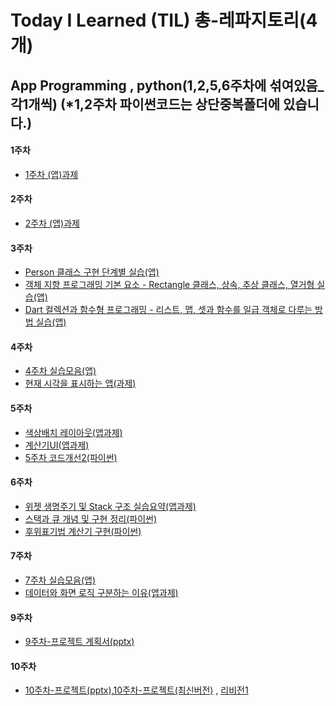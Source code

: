 # Today I Learned      (TIL) 총-레파지토리(4개)

## App Programming , python(1,2,5,6주차에 섞여있음_각1개씩)          (*1,2주차 파이썬코드는 상단중복폴더에 있습니다.)

#### 1주차
- [1주차 (앱)과제](../main/1주차%20과제.md)

#### 2주차
- [2주차 (앱)과제](../main/2주차과제.md)

#### 3주차
- [Person 클래스 구현 단계별 실습(앱)](../main/App%20Programming/3주차/Person%20클래스%20구현%20단계별%20실습.md)
- [객체 지향 프로그래밍 기본 요소 - Rectangle 클래스, 상속, 추상 클래스, 열거형 실습(앱)](./App%20Programming/3주차/객체%20지향%20프로그래밍%20기본%20요소%20-%20Rectangle%20클래스,%20상속,%20추상%20클래스,%20열거형%20실습.md)
- [Dart 컬렉션과 함수형 프로그래밍 - 리스트, 맵, 셋과 함수를 일급 객체로 다루는 방법 실습(앱)](./App%20Programming/3주차/Dart%20컬렉션과%20함수형%20프로그래밍%20-%20리스트,%20맵,%20셋과%20함수를%20일급%20객체로%20다루는%20방법%20실습.md)

#### 4주차
- [4주차 실습모음(앱)](../main/App%20Programming/4주차/4주차%20실습모음.md)
- [현재 시각을 표시하는 앱(과제)](../main/App%20Programming/4주차/현재%20시각을%20표시하는%20앱(과제).md)

#### 5주차
- [색상배치 레이아웃(앱과제)](../main/App%20Programming/5주차/색상배치%20레이아웃(과제).md)
- [계산기UI(앱과제)](../main/App%20Programming/5주차/계산기UI(과제).md)
- [5주차 코드개선2(파이썬)](../main/App%20Programming/5주차/5주차%20코드개선2(파이썬).md)

#### 6주차
- [위젯 생명주기 및 Stack 구조 실습요약(앱과제)](../main/App%20Programming/6주차/위젯%20생명주기%20및%20Stack구조%20실습요약(과제).md)
- [스택과 큐 개념 및 구현 정리(파이썬)](../main/App%20Programming/6주차/스택과%20큐%20개념%20및%20구현%20정리(파이썬).md)
- [후위표기법 계산기 구현(파이썬)](../main/App%20Programming/6주차/후위표기법%20계산기%20구현(파이썬).md)

#### 7주차
- [7주차 실습모음(앱)](../main/App%20Programming/7주차/7주차%20실습모음.md)
- [데이터와 화면 로직 구분하는 이유(앱과제)](../main/App%20Programming/7주차/데이터와%20화면%20로직%20구분.md)
                                                                                                                                              
#### 9주차
- [9주차-프로젝트 계획서(pptx)](../main/App%20Programming/9주차/9주차%20프로젝트%20계획서%20.pptx)


#### 10주차
- [10주차-프로젝트(pptx)](../main/App%20Programming/10주차/10주차%20프로젝트.pptx),[10주차-프로젝트(최신버전)](../main/App%20Programming/10주차/10주차%20프로젝트(최신).pptx) , [리비전1](../main/App%20Programming/10주차/리비전1.md)
 

















